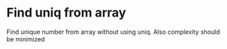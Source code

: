 # Find uniq from array

Find unique number from array without using uniq.
Also complexity should be minimized
